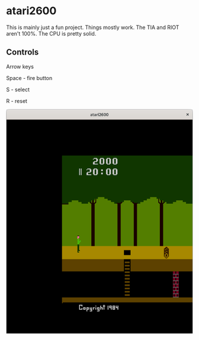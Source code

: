 # atari2600

This is mainly just a fun project. Things mostly work. The TIA and RIOT aren't 100%. The CPU is pretty solid.

## Controls
Arrow keys

Space - fire button

S - select

R - reset

![](https://github.com/a-downing/atari2600/raw/main/atari2600.png)
